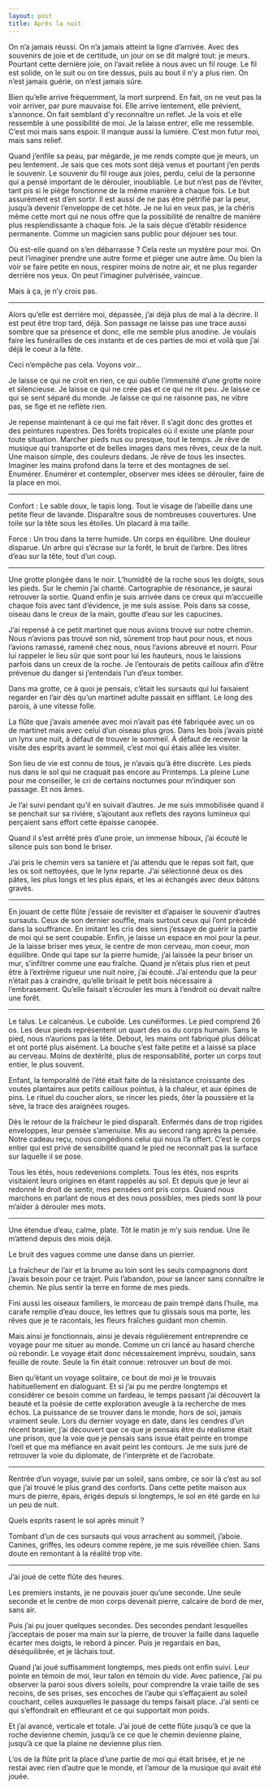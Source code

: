 ```yaml
---
layout: post
title: Après la nuit
---
```


On n’a jamais réussi. On n’a jamais atteint la ligne d’arrivée. Avec des souvenirs de joie et de certitude, un jour on se dit malgré tout: je meurs. Pourtant cette dernière joie, on l’avait reliée à nous avec un fil rouge. Le fil est solide, on le suit ou on tire dessus, puis au bout il n’y a plus rien. On n’est jamais guérie, on n’est jamais sûre.

Bien qu’elle arrive fréquemment, la mort surprend. En fait, on ne veut pas la voir arriver, par pure mauvaise foi. Elle arrive lentement, elle prévient, s’annonce. On fait semblant d’y reconnaître un reflet. Je la vois et elle ressemble à une possibilité de moi. Je la laisse entrer, elle me ressemble. C’est moi mais sans espoir. Il manque aussi la lumière. C’est mon futur moi, mais sans relief.

Quand  j’enfile sa peau, par mégarde, je me rends compte que je meurs, un peu lentement. Je sais que ces mots sont déjà venus et pourtant j’en perds le souvenir. Le souvenir du fil rouge aux joies, perdu, celui de la personne qui a pensé important de le dérouler,  inoubliable.
Le but n’est pas de l’éviter, tant pis si le piège fonctionne de la même manière à chaque fois. Le but assurément est d’en sortir. Il est aussi de ne pas être pétrifié par la peur, jusqu’à devenir l’enveloppe de cet hôte. Je ne lui en veux pas, je la chéris même cette mort qui ne nous offre que la possibilité de renaître de manière plus resplendissante à chaque fois. Je la sais déçue d’établir résidence permanente. Comme un magicien sans public pour déjouer ses tour.

Où est-elle quand on s’en débarrasse ? Cela reste un mystère pour moi. On peut l’imaginer prendre une autre forme et piéger une autre âme. Ou bien la voir se faire petite en nous, respirer moins de notre air, et ne plus regarder derrière nos yeux. On peut l’imaginer pulvérisée, vaincue.

Mais à ça, je n’y crois pas.

***

Alors qu’elle est derrière moi, dépassée, j’ai déjà plus de mal à la décrire. Il est peut être trop tard, déjà. Son passage ne laisse pas une trace aussi sombre que sa présence et donc, elle me semble plus anodine. Je voulais faire les funérailles de ces instants et de ces parties de moi et voilà que j’ai déjà le coeur à la fête.

Ceci n’empêche pas cela. Voyons voir…

Je laisse ce qui ne croit en rien, ce qui oublie l’immensité d’une grotte noire et silencieuse. Je laisse ce qui ne crée pas et ce qui ne rit peu. Je laisse ce qui se sent séparé du monde. Je laisse ce qui ne raisonne pas, ne vibre pas, se fige et ne reflète rien.

Je repense maintenant à ce qui me fait rêver. Il s’agit donc des grottes et des peintures rupestres. Des forêts tropicales où il existe une plante pour toute situation. Marcher pieds nus ou presque, tout le temps. Je rêve de musique qui transporte et de belles images dans mes rêves, ceux de la nuit. Une maison simple, des couleurs dedans. Je rêve de tous les insectes.
Imaginer les mains profond dans la terre et des montagnes de sel. Enumérer. Enumérer et contempler, observer mes idées se dérouler, faire de la place en moi.

***

Confort : Le sable doux, le tapis long. Tout le visage de l’abeille dans une petite fleur de lavande. Disparaître sous de nombreuses couvertures. Une toile sur la tête sous les étoiles. Un placard à ma taille.

Force : Un trou dans la terre humide. Un corps en équilibre. Une douleur disparue. Un arbre qui s’écrase sur la forêt, le bruit de l’arbre. Des litres d’eau sur la tête, tout d’un coup.

***

Une grotte plongée dans le noir. L’humidité de la roche sous les doigts, sous les pieds. Sur le chemin j’ai chanté. Cartographie de résonance, je saurai retrouver la sortie.
Quand enfin je suis arrivée dans ce creux qui m’accueille chaque fois avec tant d’évidence, je me suis assise. Pois dans sa cosse, oiseau dans le creux de la main, goutte d’eau sur les capucines.

J’ai repensé à ce petit martinet que nous avions trouvé sur notre chemin. Nous n’avions pas trouvé son nid, sûrement trop haut pour nous, et nous l’avions ramassé, ramené chez nous, nous l’avions abreuvé et nourri. Pour lui rappeler le lieu sûr que sont pour lui les hauteurs, nous le laissions parfois dans un creux de la roche. Je l’entourais de petits cailloux afin d’être prévenue du danger si j’entendais l’un d’eux tomber.

Dans ma grotte, ce à quoi je pensais, c’était les sursauts qui lui faisaient regarder en l’air dès qu’un martinet adulte passait en sifflant. Le long des parois, à une vitesse folle.

La flûte que j’avais amenée avec moi n’avait pas été fabriquée avec un os de martinet mais avec celui d’un oiseau plus gros. Dans les bois j’avais pisté un lynx une nuit, à défaut de trouver le sommeil. À défaut de recevoir la visite des esprits avant le sommeil, c’est moi qui étais allée les visiter.

Son lieu de vie est connu de tous, je n’avais qu’à être discrète. Les pieds nus dans le sol qui ne craquait pas encore au Printemps. La pleine Lune pour me conseiller, le cri de certains nocturnes pour m’indiquer son passage. Et nos âmes.

Je l’ai suivi pendant qu’il en suivait d’autres. Je me suis immobilisée quand il se penchait sur sa rivière, s’ajoutant aux reflets des rayons lumineux qui perçaient sans effort cette épaisse canopée.

Quand il s’est arrêté près d’une proie, un immense hiboux, j’ai écouté le silence puis son bond le briser.

J’ai pris le chemin vers sa tanière et j’ai attendu que le repas soit fait, que les os soit nettoyées, que le lynx reparte. J’ai sélectionné deux os des pâtes, les plus longs et les plus épais, et les ai échangés avec deux bâtons gravés.

***

En jouant de cette flûte j’essaie de revisiter et d’apaiser le souvenir d’autres sursauts. Ceux de son dernier souffle, mais surtout ceux qui l’ont précédé dans la souffrance.
En imitant les cris des siens j’essaye de guérir la partie de moi qui se sent coupable. Enfin, je laisse un espace en moi pour la peur. Je la laisse briser mes yeux, le centre de mon cerveau, mon coeur, mon équilibre.
Onde qui tape sur la pierre humide, j’ai laissée la peur briser un mur, s’infiltrer comme une eau fraîche. Quand je n’étais plus rien et peut être à l’extrême rigueur une nuit noire, j’ai écouté.
J’ai entendu que la peur n’était pas à craindre, qu’elle brisait le petit bois nécessaire à l’embrasement. Qu’elle faisait s’écrouler les murs à l’endroit où devait naître une forêt.

***

Le talus. Le calcanéus. Le cuboïde. Les cunéïformes. Le pied comprend 26 os. Les deux pieds représentent un quart des os du corps humain. Sans le pied, nous n’aurions pas la tête.
Debout, les mains ont fabriqué plus délicat et ont porté plus aisément. La bouche s’est faite petite et a laissé sa place au cerveau. Moins de dextérité, plus de responsabilité, porter un corps tout entier, le plus souvent.

Enfant, la temporalité de l’été était faite de la résistance croissante des voutes plantaires aux petits cailloux pointus, à la chaleur, et aux épines de pins. Le rituel du coucher alors, se rincer les pieds, ôter la poussière et la sève, la trace des araignées rouges.

Dès le retour de la fraîcheur le pied disparaît. Enfermés dans de trop rigides enveloppes, leur pensée s’amenuise. Mis au second rang après la pensée. Notre cadeau reçu, nous congédions celui qui nous l’a offert. C’est le corps entier qui est privé de sensibilité quand le pied ne reconnaît pas la surface sur laquelle il se pose.

Tous les étés, nous redevenions complets. Tous les étés, nos esprits visitaient leurs origines en étant rappelés au sol. Et depuis que je leur ai redonné le droit de sentir, mes pensées ont pris corps. Quand nous marchons en parlant de nous et des nous possibles, mes pieds sont là pour m’aider à dérouler mes mots.

***

Une étendue d’eau, calme, plate. Tôt le matin je m’y suis rendue. Une île m’attend depuis des mois déjà.

Le bruit des vagues comme une danse dans un pierrier.

La fraîcheur de l’air et la brume au loin sont les seuls compagnons dont j’avais besoin pour ce trajet. Puis l’abandon, pour se lancer sans connaître le chemin. Ne plus sentir la terre en forme de mes pieds.

Fini aussi les oiseaux familiers, le morceau de pain trempé dans l’huile, ma carafe remplie d’eau douce, les lettres que tu glissais sous ma porte, les rêves que je te racontais, les fleurs fraîches guidant mon chemin.

Mais ainsi je fonctionnais, ainsi je devais régulièrement entreprendre ce voyage pour me situer au monde. Comme un cri lancé au hasard cherche où rebondir. Le voyage était donc nécessairement imprévu, soudain, sans feuille de route. Seule la fin était connue: retrouver un bout de moi.

Bien qu’étant un voyage solitaire, ce bout de moi je le trouvais habituellement en dialoguant. Et si j’ai pu me perdre longtemps et considérer ce besoin comme un fardeau, le temps passant j’ai découvert la beauté et la poésie de cette exploration aveugle à la recherche de mes échos. La puissance de se trouver dans le monde, hors de soi, jamais vraiment seule.
Lors du dernier voyage en date, dans les cendres d’un récent brasier, j’ai découvert que ce que je pensais être du réalisme était une prison, que la voie que je pensais sans issue était peinte en trompe l’oeil et que ma méfiance en avait peint les contours. Je me suis juré de retrouver la voie du diplomate, de l’interprète et de l’acrobate.

***

Rentrée d’un voyage, suivie par un soleil, sans ombre, ce soir là c’est au sol que j’ai trouvé le plus grand des conforts. Dans cette petite maison aux murs de pierre, épais, érigés depuis si longtemps, le sol en été garde en lui un peu de nuit.

Quels esprits rasent le sol après minuit ?

Tombant d’un de ces sursauts qui vous arrachent au sommeil, j’aboie. Canines, griffes, les odeurs comme repère, je me suis réveillée chien. Sans doute en remontant à la réalité trop vite.

***

J’ai joué de cette flûte des heures.

Les premiers instants, je ne pouvais jouer qu’une seconde. Une seule seconde et le centre de mon corps devenait pierre, calcaire de bord de mer, sans air.

Puis j’ai pu jouer quelques secondes. Des secondes pendant lesquelles j’acceptais de poser ma main sur la pierre, de trouver la faille dans laquelle écarter mes doigts, le rebord à pincer. Puis je regardais en bas, déséquilibrée, et je lâchais tout.

Quand j’ai joué suffisamment longtemps, mes pieds ont enfin suivi. Leur pointe en témoin de moi, leur talon en témoin du vide. Avec patience, j’ai pu observer la paroi sous divers soleils, pour comprendre la vraie taille de ses recoins, de ses prises, ses encoches de l’aube qui s’effaçaient au soleil couchant, celles auxquelles le passage du temps faisait place. J’ai senti ce qui s’effondrait en effleurant et ce qui supportait mon poids.

Et j’ai avancé, verticale et totale. J’ai joué de cette flûte jusqu’à ce que la roche devienne chemin, jusqu’à ce ce que le chemin devienne plaine, jusqu’à ce que la plaine ne devienne plus rien.

L’os de la flûte prit la place d’une partie de moi qui était brisée, et je ne restai avec rien d’autre que le monde, et l’amour de la musique qui avait été jouée.